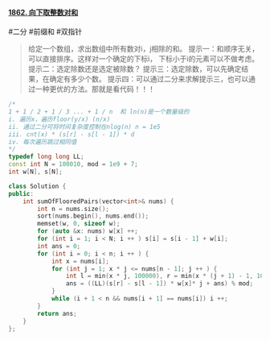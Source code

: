 #### [1862. 向下取整数对和](https://leetcode-cn.com/problems/sum-of-floored-pairs/)
#二分 #前缀和 #双指针
>给定一个数组，求出数组中所有数对i，j相除的和。
>提示一：和顺序无关，可以直接排序。这样对一个确定的下标i， 下标小于i的元素可以不做考虑。
>提示二：选定除数还是选定被除数？
>提示三：选定除数，可以先确定结果，在确定有多少个数。
>提示四：可以通过二分来求解提示三，也可以通过一种更优的方法。那就是看代码！！！
~~~c++
/*
1 + 1 / 2 + 1 / 3 ... + 1 / n  和 ln(n)是一个数量级的
i. 遍历x，遍历floor(y/x) (n/x)
ii. 通过二分可将时间复杂度控制在nlog(n) n = 1e5
iii. cnt(x) * (s[r] - s[l - 1]) * d 
iv. 每次遍历跳过相同值
*/
typedef long long LL; 
const int N = 100010, mod = 1e9 + 7;
int w[N], s[N]; 

class Solution {
public:
    int sumOfFlooredPairs(vector<int>& nums) {
        int n = nums.size(); 
        sort(nums.begin(), nums.end()); 
        memset(w, 0, sizeof w);
        for (auto &x: nums) w[x] ++;
        for (int i = 1; i < N; i ++ ) s[i] = s[i - 1] + w[i];
        int ans = 0; 
        for (int i = 0; i < n; i ++ ) {
            int x = nums[i];
            for (int j = 1; x * j <= nums[n - 1]; j ++ ) {
                int l = min(x * j, 100000), r = min(x * (j + 1) - 1, 100000);
                ans = ((LL)(s[r] - s[l - 1]) * w[x]* j + ans) % mod; 
            }
            while (i + 1 < n && nums[i + 1] == nums[i]) i ++;
        }
        return ans; 
    }
};
~~~